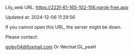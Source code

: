 Lily_web URL: https://222f-61-165-102-156.ngrok-free.app

Updated at: 2024-12-06 11:29:56

If you cannot open this URL, the server might be down.

Please contact: 

goley04@foxmail.com Or Wechat:GL_yeaH